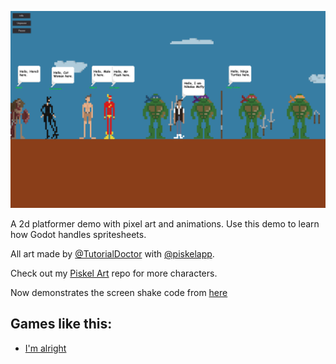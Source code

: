 ![](screenshot.png)

A 2d platformer demo with pixel art and animations.
Use this demo to learn how Godot handles spritesheets.

All art made by [@TutorialDoctor](https://twitter.com/TutorialDoctor) with [@piskelapp](https://twitter.com/piskelapp).

Check out my [Piskel Art](https://github.com/TutorialDoctor/Piskel-Art) repo for more characters.

Now demonstrates the screen shake code from [here](http://pastebin.com/LY52qRE5)

## Games like this:

- [I'm alright](http://gamejolt.com/games/i-m-alright/108592)

